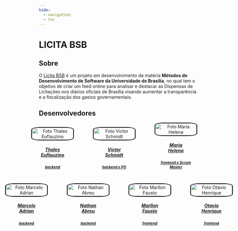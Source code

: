 ```yaml
---
hide:
  - navigation
  - toc
---
```


# LICITA BSB

## Sobre

O [Licita BSB](link) é um projeto em desenvolvimento da matéria **Métodos de Desenvolvimento de Software da Universidade de Brasília**, no qual tem o objetivo de criar um feed online para analisar e destacar as Dispensas de Licitações nos diários oficiais de Brasília visando aumentar a transparência e a fiscalização dos gastos governamentais.

## Desenvolvedores

<div style="display: flex; flex-direction: column; align-items: center; gap: 10px;">
    <div style="display: flex; align-items: end; justify-content: center; gap: 30px;">
        <div style="text-align: center;">
            <a href="https://github.com/thaleseuflauzino">
                <img src="https://github.com/thaleseuflauzino.png" alt="Foto Thales Euflauzino" width="130px" height="50%" style="border-radius:20%; border: 2px solid black"/>
                <h5 class="text-center">Thales<br>Euflauzino</h5>
                <h5 class="text-center"><span style="font-size: 0.8em;">backend</span></h5>
        </div>
        <div style="text-align: center;">
            <a href="https://github.com/moonshinerd">
                <img src="https://github.com/moonshinerd.png" alt="Foto Víctor Schmidt" width="130px" height="50%" style="border-radius:20%; border: 2px solid black"/>
                <h5 class="text-center">Víctor<br>Schmidt</h5>
                <h5 class="text-center"><span style="font-size: 0.8em;">backend e PO</span></h5>
        </div>
        <div style="text-align: center;">
            <a href="https://github.com/MariaCHelena">
                <img src="https://github.com/MariaCHelena.png" alt="Foto Maria Helena" width="130px" height="50%" style="border-radius:20%; border: 2px solid black"/>
                <h5 class="text-center">Maria<br>Helena</h5>
                <h5 class="text-center"><span style="font-size: 0.8em;">frontend e Scrum Master</span></h5>
        </div>
    </div>
    <div style="display: flex; align-items: end; justify-content: center; gap: 30px;">
        <div style="text-align: center;">
            <a href="https://github.com/Marcelo-Adrian">
                <img src="https://github.com/Marcelo-Adrian.png" alt="Foto Marcelo Adrian" width="130px" height="50%" style="border-radius:20%; border: 2px solid black"/>
                <h5 class="text-center">Marcelo<br>Adrian</h5>
                <h5 class="text-center"><span style="font-size: 0.8em;">backend</span></h5>
        </div>
        <div style="text-align: center;">
            <a href="https://github.com/nateejpg">
                <img src="https://github.com/nateejpg.png" alt="Foto Nathan Abreu" width="130px" height="50%" style="border-radius:20%; border: 2px solid black"/>
                <h5 class="text-center">Nathan<br>Abreu</h5>
                <h5 class="text-center"><span style="font-size: 0.8em;">backend</span></h5>
        </div>
                <div style="text-align: center;">
            <a href="https://github.com/m4rllon">
                <img src="https://github.com/m4rllon.png" alt="Foto Marllon Fausto" width="130px" height="50%" style="border-radius:20%; border: 2px solid black"/>
                <h5 class="text-center">Marllon<br>Fausto</h5>
                <h5 class="text-center"><span style="margin-top: 0; font-size: 0.8em;">frontend</span></h5>
        </div>
        <div style="text-align: center;">
            <a href="https://github.com/Otavio4283">
                <img src="https://github.com/Otavio4283.png" alt="Foto Otavio Henrique" width="130px" height="50%" style="border-radius:20%; border: 2px solid black"/>
                <h5 class="text-center">Otavio<br>Henrique</h5>
                <h5 class="text-center"><span style="font-size: 0.8em;">frontend</span></h5>
        </div>
    </div>
</div>